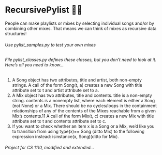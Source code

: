 # RecursivePylist 🎼🎵

People can make playlists or mixes by selecting individual songs and/or by combining other mixes. That means we can think of mixes as recursive data structures!

###### Use pylist_samples.py to test your own mixes

###### File pylist_classes.py defines these classes, but you don’t need to look at it. Here’s all you need to know...
1. A Song object has two attributes, title and artist, both non-empty strings. A call of the form Song(t, a) creates a new Song with title attribute set to t and artist attribute set to a.
2. A Mix object has two attributes, title and contents. title is a non-empty string. contents is a nonempty list, where each element is either a Song (not None) or a Mix. There should be no cycles/loops in the containment relationships of any of the contents of the Mixes reachable from a given Mix’s contents.11 A call of the form Mix(t, c) creates a new Mix with title attribute set to t and contents attribute set to c.
3. If you want to check whether an item x is a Song or a Mix, we’d like you to transition from using type(x)== Song (ditto Mix) to the following expression instead:
isinstance(x, Song)(ditto for Mix).

###### Project for CS 1110, modified and extended...
